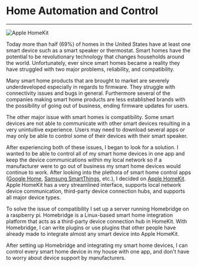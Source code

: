 # Home Automation and Control
---

![Apple HomeKit](\img\Homekit-Demo.png)

Today more than half (69%) of homes in the United States have at least one smart device such as a smart speaker or thermostat.  Smart homes have the potential to be revolutionary technology that changes households around the world.  Unfortunately, ever since smart homes became a reality they have struggled with two major problems, reliability, and compatibility.

Many smart home products that are brought to market are severely underdeveloped especially in regards to firmware.  They struggle with connectivity issues and bugs in general.  Furthermore several of the companies making smart home products are less established brands with the possibility of going out of business, ending firmware updates for users.

The other major issue with smart homes is compatibility.  Some smart devices are not able to communicate with other smart devices resulting in a very unintuitive experience.  Users may need to download several apps or may only be able to control some of their devices with their smart speaker.

After experiencing both of these issues, I began to look for a solution.  I wanted to be able to control all of my smart home devices in one app and keep the device communications within my local network so if a manufacturer were to go out of business my smart home devices would continue to work.  After looking into the plethora of smart home control apps ([Google Home](https://assistant.google.com/smart-home/), [Samsung SmartThings](https://www.smartthings.com), etc.), I decided on [Apple HomeKit](https://www.Apple.com/ios/home/accessories/).  Apple HomeKit has a very streamlined interface, supports local network device communication, third-party device connection hubs, and supports all major device types.

To solve the issue of compatibility I set up a server running Homebridge on a raspberry pi.  Homebridge is a Linux-based smart home integration platform that acts as a third-party device connection hub in HomeKit.  With Homebridge, I can write plugins or use plugins that other people have already made to integrate almost any smart device into Apple HomeKit.

After setting up Homebridge and integrating my smart home devices, I can control every smart home device in my house with one app, and don't have to worry about device support by manufacturers.